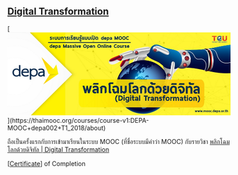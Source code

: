 ﻿## **[Digital Transformation](https://thaimooc.org/courses/course-v1:DEPA-MOOC+depa002+T1_2018/about)**

[![](./img/depa002.jpg "พลิกโฉมโลกด้วยดิจิทัล \| Digital Transformation - https://thaimooc.org/asset-v1:DEPA-MOOC+depa002+T1_2018+type@asset+block@Website_depa_-_Link_MOOC-10.jpg")](https://thaimooc.org/courses/course-v1:DEPA-MOOC+depa002+T1_2018/about)

ถือเป็นครั้งแรกกับการเข้ามาเรียนในระบบ MOOC (ที่ชื่อระบบมีคำว่า MOOC) กับรายวิชา [พลิกโฉมโลกด้วยดิจิทัล \| Digital Transformation](https://thaimooc.org/courses/course-v1:DEPA-MOOC+depa002+T1_2018/about)

[[Certificate](https://thaimooc.org/edxphp/getcer/725198503f2100d7f3c1bf6c2cbc8ba86024c158)] of Completion